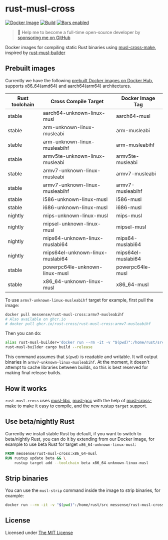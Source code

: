 # rust-musl-cross

[![Docker Image](https://img.shields.io/docker/pulls/messense/rust-musl-cross.svg?maxAge=2592000)](https://hub.docker.com/r/messense/rust-musl-cross/)
[![Build](https://github.com/rust-cross/rust-musl-cross/workflows/Build/badge.svg)](https://github.com/rust-cross/rust-musl-cross/actions?query=workflow%3ABuild)
[![Bors enabled](https://bors.tech/images/badge_small.svg)](https://app.bors.tech/repositories/58197)

> 🚀 Help me to become a full-time open-source developer by [sponsoring me on GitHub](https://github.com/sponsors/messense)

Docker images for compiling static Rust binaries using [musl-cross-make][],
inspired by [rust-musl-builder](https://github.com/emk/rust-musl-builder)

## Prebuilt images

Currently we have the following [prebuilt Docker images on Docker Hub](https://hub.docker.com/r/messense/rust-musl-cross/),
 supports x86_64(amd64) and aarch64(arm64) architectures.

| Rust toolchain | Cross Compile Target             | Docker Image Tag   |
| -------------- | -------------------------------- | ------------------ |
| stable         | aarch64-unknown-linux-musl       | aarch64-musl       |
| stable         | arm-unknown-linux-musleabi       | arm-musleabi       |
| stable         | arm-unknown-linux-musleabihf     | arm-musleabihf     |
| stable         | armv5te-unknown-linux-musleabi   | armv5te-musleabi   |
| stable         | armv7-unknown-linux-musleabi     | armv7-musleabi     |
| stable         | armv7-unknown-linux-musleabihf   | armv7-musleabihf   |
| stable         | i586-unknown-linux-musl          | i586-musl          |
| stable         | i686-unknown-linux-musl          | i686-musl          |
| nightly        | mips-unknown-linux-musl          | mips-musl          |
| nightly        | mipsel-unknown-linux-musl        | mipsel-musl        |
| nightly        | mips64-unknown-linux-muslabi64   | mips64-muslabi64   |
| nightly        | mips64el-unknown-linux-muslabi64 | mips64el-muslabi64 |
| stable         | powerpc64le-unknown-linux-musl   | powerpc64le-musl   |
| stable         | x86\_64-unknown-linux-musl       | x86\_64-musl       |

To use `armv7-unknown-linux-musleabihf` target for example, first pull the image:

```bash
docker pull messense/rust-musl-cross:armv7-musleabihf
# Also available on ghcr.io
# docker pull ghcr.io/rust-cross/rust-musl-cross:armv7-musleabihf
```

Then you can do:

```bash
alias rust-musl-builder='docker run --rm -it -v "$(pwd)":/home/rust/src messense/rust-musl-cross:armv7-musleabihf'
rust-musl-builder cargo build --release
```

This command assumes that `$(pwd)` is readable and writable. It will output binaries in `armv7-unknown-linux-musleabihf`.
At the moment, it doesn't attempt to cache libraries between builds, so this is best reserved for making final release builds.

## How it works

`rust-musl-cross` uses [musl-libc][], [musl-gcc][] with the help of [musl-cross-make][] to make it easy to compile, and the new
[rustup][] `target` support.


## Use beta/nightly Rust

Currently we install stable Rust by default, if you want to switch to beta/nightly Rust, you can do it by extending
from our Docker image, for example to use beta Rust for target `x86_64-unknown-linux-musl`:

```dockerfile
FROM messense/rust-musl-cross:x86_64-musl
RUN rustup update beta && \
    rustup target add --toolchain beta x86_64-unknown-linux-musl
```

## Strip binaries

You can use the `musl-strip` command inside the image to strip binaries, for example:

```bash
docker run --rm -it -v "$(pwd)":/home/rust/src messense/rust-musl-cross:armv7-musleabihf musl-strip /home/rust/src/target/release/example
```

[musl-libc]: http://www.musl-libc.org/
[musl-gcc]: http://www.musl-libc.org/how.html
[musl-cross-make]: https://github.com/richfelker/musl-cross-make
[rustup]: https://www.rustup.rs/

## License

Licensed under [The MIT License](./LICENSE)
